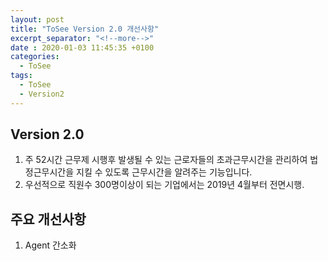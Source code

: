 ```yaml
---
layout: post
title: "ToSee Version 2.0 개선사항"
excerpt_separator: "<!--more-->"
date : 2020-01-03 11:45:35 +0100
categories:
  - ToSee
tags:
  - ToSee
  - Version2
---
```


## Version 2.0
1. 주 52시간 근무제 시행후 발생될 수 있는 근로자들의 초과근무시간을 관리하여 법정근무시간을 지킬 수 있도록 근무시간을 알려주는 기능입니다.
2. 우선적으로 직원수 300명이상이 되는 기업에서는 2019년 4월부터 전면시행.

## 주요 개선사항
1. Agent 간소화


<!-- 추후 버전에서는 USB 차단기능을 업그레이드할 예정입니다.-->
